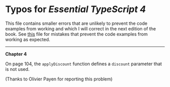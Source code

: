 # Typos for _Essential TypeScript 4_

This file contains smaller errors that are unlikely to prevent the code examples from working and which I will correct in the next edition of the book. See [this](errata.md) file for mistakes that prevent the code examples from working as expected.

---

**Chapter 4**

On page 104, the `applyDiscount` function defines a `discount` parameter that is not used.

(Thanks to Olivier Payen for reporting this problem)
